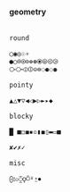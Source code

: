 
#### geometry

```shell

round

◯◉◎☉∘
●○⌾⍟⊙⊚⊛⦿⦾⧀⧁
⧂⧃⦶⦷⊝⊜⚆⚈⚇⚉

pointy

▲△▼▽◀◁▶▷►▸◆ 

blocky

█ ■◻︎◼▪▫▮◼▯▬▭■︎︎

✘✔✗✓

misc

⨀⦂⚬⧲⚲⍥⍤⍛⦁

```


